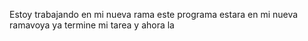 Estoy trabajando en mi nueva rama
este programa estara en mi nueva ramavoya
ya termine mi tarea y ahora la 